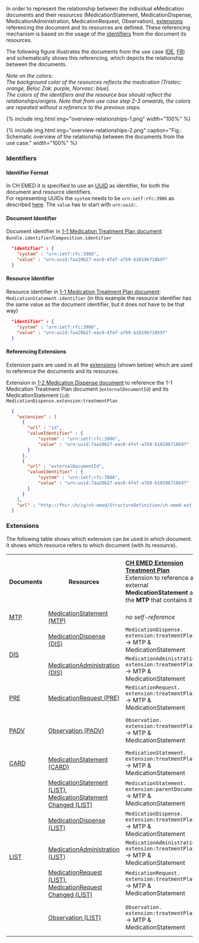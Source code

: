 In order to represent the relationship between the individual eMedication documents and their resources (MedicationStatement, MedicationDispense, MedicationAdministration, MedicationRequest, Observation), [extensions](#extensions) referencing the document and its resources are defined. These referencing mechanism is based on the usage of the [identifiers](#identifiers) from the document its resources.

The following figure illustrates the documents from the use case ([DE](usecase-german.html), [FR](usecase-french.html)) and schematically shows this referencing, which depicts the relationship between the documents.   

_Note on the colors:_   
_The background color of the resources reflects the medication (Triatec: orange, Beloc Zok: purple, Norvasc: blue)._   
_The colors of the identifiers and the resource box should reflect the relationships/origins. Note that from use case step 2-3 onwards, the colors are repeated without a reference to the previous steps._

{% include img.html img="overview-relationships-1.png" width="100%" %}

{% include img.html img="overview-relationships-2.png" caption="Fig.: Schematic overview of the relationship between the documents from the use case." width="100%" %}

### Identifiers

#### Identifier Format
In CH EMED it is specified to use an [UUID](https://hl7.org/fhir/R4/datatypes.html#uuid) as identifier, for both the document and resource identifiers.   
For representing UUIDs the `system` needs to be `urn:ietf:rfc:3986` as described [here](https://hl7.org/fhir/R4/datatypes.html#:~:text=If%20the%20identifier,of%20some%20kind). The `value` has to start with `urn:uuid:`.

#### Document Identifier
Document identifier in [1-1 Medication Treatment Plan document](Bundle-1-1-MedicationTreatmentPlan.html):   
`Bundle.identifier`/`Composition.identifier`

``` json
  "identifier" : {
    "system" : "urn:ietf:rfc:3986",
    "value" : "urn:uuid:7aa20b27-eac0-4fef-a7b9-b10196718b9f"
  }
```

#### Resource Identifier
Resource identifier in [1-1 Medication Treatment Plan document](Bundle-1-1-MedicationTreatmentPlan.json.html):   
`MedicationStatement.identifier` (in this example the resource identifier has the same value as the document identifier, but it does not have to be that way)

``` json
  "identifier" : {
    "system" : "urn:ietf:rfc:3986",
    "value" : "urn:uuid:7aa20b27-eac0-4fef-a7b9-b10196718b9f"
  }
```

#### Referencing Extensions
Extension pairs are used in all the [extensions](#extensions) (shown below) which are used to reference the documents and its resources.

Extension in [1-2 Medication Dispense document](Bundle-1-2-MedicationDispense.json.html) to reference the 1-1 Medication Treatment Plan document (`externalDocumentId`) and its MedicationStatement (`id`):    
`MedicationDispense.extension:treatmentPlan`

``` json
  {
    "extension" : [
      {
        "url" : "id",
        "valueIdentifier" : {
            "system" : "urn:ietf:rfc:3986",
            "value" : "urn:uuid:7aa20b27-eac0-4fef-a7b9-b10196718b9f"
        }
      },
      {
        "url" : "externalDocumentId",
        "valueIdentifier" : {
            "system" : "urn:ietf:rfc:3986",
            "value" : "urn:uuid:7aa20b27-eac0-4fef-a7b9-b10196718b9f"
        }
      }
    ],
    "url" : "http://fhir.ch/ig/ch-emed/StructureDefinition/ch-emed-ext-treatmentplan"
  }
```


### Extensions 
The following table shows which extension can be used in which document. It shows which resource refers to which document (with its resource).

<table class="table table-bordered">
  <tbody>
    <tr>
      <th>Documents</th>
      <th>Resources</th>
      <td><a href="StructureDefinition-ch-emed-ext-treatmentplan.html"><strong>CH EMED Extension Treatment Plan</strong></a><br>Extension to reference an external <strong>MedicationStatement</strong> and the <strong>MTP</strong> that contains it</td>
      <td><a href="StructureDefinition-ch-emed-ext-dispense.html"><strong>CH EMED Extension Dispense</strong></a><br>Extension to reference an external <strong>MedicationDispense</strong>/ <strong>MedicationAdministration</strong> and the <strong>DIS</strong> that contains it</td>
      <td><a href="StructureDefinition-ch-emed-ext-prescription.html"><strong>CH EMED Extension Prescription</strong></a><br>Extension to reference an external <strong>MedicationRequest</strong> and the <strong>PRE</strong> that contains it</td>
      <td><a href="StructureDefinition-ch-emed-ext-pharmaceuticaladvice.html"><strong>CH EMED Extension Pharmaceutical Advice</strong></a><br>Extension to reference an external <strong>Observation</strong> and the <strong>PADV</strong> that contains it</td>
    </tr>
    <tr>
      <td><a href="StructureDefinition-ch-emed-document-medicationtreatmentplan.html">MTP</a></td>
      <td><a href="StructureDefinition-ch-emed-medicationstatement.html">MedicationStatement (MTP)</a></td>
      <td><em>no self-reference</em></td>
      <td></td>
      <td></td>
      <td></td>
    </tr>
    <tr>
      <td rowspan="2"><a href="StructureDefinition-ch-emed-document-medicationdispense.html">DIS</a></td>
      <td><a href="StructureDefinition-ch-emed-medicationdispense.html">MedicationDispense (DIS)</a></td>
      <td><code>MedicationDispense.</code><br><code>extension:treatmentPlan</code><br>-> MTP & MedicationStatement</td>
      <td><em>no self-reference</em></td>
      <td><code>MedicationDispense.</code><br><code>extension:prescription</code><br>-> PRE & MedicationRequest</td>
      <td><code>MedicationDispense.</code><br><code>extension:pharmaceuticalAdvice</code><br>-> PADV & Observation</td>
    </tr>
    <tr>
      <td><a href="StructureDefinition-ch-emed-medicationadministration.html">MedicationAdministration (DIS)</a></td>
      <td><code>MedicationAdministration.</code><br><code>extension:treatmentPlan</code><br>-> MTP & MedicationStatement</td>
      <td><em>no self-reference</em></td>
      <td><code>MedicationAdministration.</code><br><code>extension:prescription</code><br>-> PRE & MedicationRequest</td>
      <td><code>MedicationAdministration.</code><br><code>extension:pharmaceuticalAdvice</code><br>-> PADV & Observation</td>
    </tr>
    <tr>
      <td><a href="StructureDefinition-ch-emed-document-medicationprescription.html">PRE</a></td>
      <td><a href="StructureDefinition-ch-emed-medicationrequest.html">MedicationRequest (PRE)</a></td>
      <td><code>MedicationRequest.</code><br><code>extension:treatmentPlan</code><br>-> MTP & MedicationStatement</td>
      <td></td>
      <td><em>no self-reference</em></td>
      <td></td>
    </tr>
    <tr>
      <td><a href="StructureDefinition-ch-emed-document-pharmaceuticaladvice.html">PADV</a></td>
      <td><a href="StructureDefinition-ch-emed-observation.html">Observation (PADV)</a></td>
      <td><code>Observation.</code><br><code>extension:treatmentPlan</code><br>-> MTP & MedicationStatement</td>
      <td><code>Observation.</code><br><code>extension:dispense</code><br>-> DIS & MedicationDispense/<br>MedicationAdministration</td>
      <td><code>Observation.</code><br><code>extension:prescription</code><br>-> PRE & MedicationRequest</td>
      <td><em>no self-reference</em></td>
    </tr>
    <tr>
      <td><a href="StructureDefinition-ch-emed-document-medicationcard.html">CARD</a></td>
      <td><a href="StructureDefinition-ch-emed-medicationstatement-card.html">MedicationStatement (CARD)</a></td>
      <td><code>MedicationStatement.</code><br><code>extension:treatmentPlan</code><br>-> MTP & MedicationStatement</td>
      <td></td>
      <td></td>
      <td></td>
    </tr>
    <tr>
      <td rowspan="6"><a href="StructureDefinition-ch-emed-document-medicationlist.html">LIST</a></td>
      <td><a href="StructureDefinition-ch-emed-medicationstatement-list.html">MedicationStatement (LIST)</a>,<br><a href="StructureDefinition-ch-emed-medicationstatement-changed-list.html">MedicationStatement Changed (LIST)</a></td>
      <td><code>MedicationStatement.</code><br><code>extension:parentDocument</code><br>-> MTP & MedicationStatement</td>
      <td></td>
      <td></td>
      <td></td>
    </tr>
    <tr>
      <td><a href="StructureDefinition-ch-emed-medicationdispense-list.html">MedicationDispense (LIST)</a></td>
      <td><code>MedicationDispense.</code><br><code>extension:treatmentPlan</code><br>-> MTP & MedicationStatement</td>
      <td><code>MedicationDispense.</code><br><code>extension:parentDocument</code><br>-> DIS & MedicationDispense</td>
      <td><code>MedicationDispense.</code><br><code>extension:prescription</code><br>-> PRE & MedicationRequest</td>
      <td><code>MedicationDispense.</code><br><code>extension:pharmaceuticalAdvice</code><br>-> PADV & Observation</td>
    </tr>
    <tr>
      <td><a href="StructureDefinition-ch-emed-medicationadministration-list.html">MedicationAdministration (LIST)</a></td>
      <td><code>MedicationAdministration.</code><br><code>extension:treatmentPlan</code><br>-> MTP & MedicationStatement</td>
      <td><code>MedicationAdministration.</code><br><code>extension:parentDocument</code><br>-> DIS & MedicationAdministration</td>
      <td><code>MedicationAdministration.</code><br><code>extension:prescription</code><br>-> PRE & MedicationRequest</td>
      <td><code>MedicationAdministration.</code><br><code>extension:pharmaceuticalAdvice</code><br>-> PADV & Observation</td>
    </tr>
    <tr>
      <td><a href="StructureDefinition-ch-emed-medicationrequest-list.html">MedicationRequest (LIST)</a>,<br><a href="StructureDefinition-ch-emed-medicationrequest-changed-list.html">MedicationRequest Changed (LIST)</a></td>
      <td><code>MedicationRequest.</code><br><code>extension:treatmentPlan</code><br>-> MTP & MedicationStatement</td>
      <td></td>
      <td><code>MedicationRequest.</code><br><code>extension:parentDocument</code><br>-> PRE & MedicationRequest</td>
      <td></td>
    </tr>
    <tr>
      <td><a href="StructureDefinition-ch-emed-observation-list.html">Observation (LIST)</a></td>
      <td><code>Observation.</code><br><code>extension:treatmentPlan</code><br>-> MTP & MedicationStatement</td>
      <td><code>Observation.</code><br><code>extension:dispense</code><br>-> DIS & MedicationDispense/<br>MedicationAdministration</td>
      <td><code>Observation.</code><br><code>extension:prescription</code><br>-> PRE & MedicationRequest</td>
      <td><code>Observation.</code><br><code>extension:parentDocument</code><br>-> PADV & Observation</td>
    </tr>
  </tbody>
</table>
